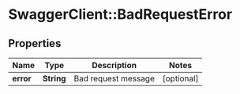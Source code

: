 # SwaggerClient::BadRequestError

## Properties
Name | Type | Description | Notes
------------ | ------------- | ------------- | -------------
**error** | **String** | Bad request message | [optional] 



